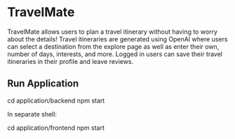 # TravelMate

TravelMate allows users to plan a travel itinerary without having to worry about the details! Travel itineraries are generated using OpenAI where users can select a destination from the explore page as well as enter their own, number of days, interests, and more. Logged in users can save their travel itineraries in their profile and leave reviews.

## Run Application

cd application/backend
npm start

In separate shell:

cd application/frontend
npm start

